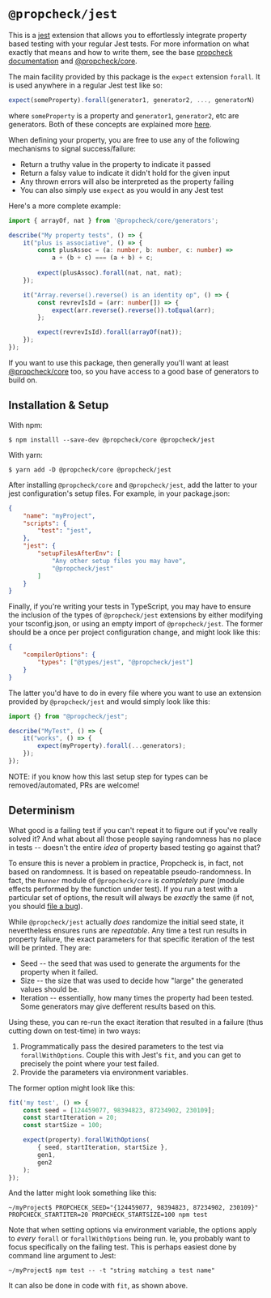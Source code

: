 # `@propcheck/jest`

This is a [jest](https://jestjs.io/) extension that allows you to effortlessly integrate property based testing with your regular Jest tests. For more information on what exactly that means and how to write them, see the base [propcheck documentation](https://github.com/beark/propcheck) and [@propcheck/core](https://github.com/beark/propcheck/tree/master/packages/propcheck-core).

The main facility provided by this package is the `expect` extension `forall`. It is used anywhere in a regular Jest test like so:

```ts
expect(someProperty).forall(generator1, generator2, ..., generatorN)
```

where `someProperty` is a property and `generator1`, `generator2`, etc are generators. Both of these concepts are explained more [here](https://github.com/beark/propcheck/blob/master/packages/propcheck-core/README.md).

When defining your property, you are free to use any of the following mechanisms to signal success/failure:
-   Return a truthy value in the property to indicate it passed
-   Return a falsy value to indicate it didn't hold for the given input
-   Any thrown errors will also be interpreted as the property failing
-   You can also simply use `expect` as you would in any Jest test

Here's a more complete example:
```ts
import { arrayOf, nat } from '@propcheck/core/generators';

describe("My property tests", () => {
    it("plus is associative", () => {
        const plusAssoc = (a: number, b: number, c: number) =>
            a + (b + c) === (a + b) + c;
        
        expect(plusAssoc).forall(nat, nat, nat);
    });

    it("Array.reverse().reverse() is an identity op", () => {
        const revrevIsId = (arr: number[]) => {
            expect(arr.reverse().reverse()).toEqual(arr);
        };

        expect(revrevIsId).forall(arrayOf(nat));
    });
});

```

If you want to use this package, then generally you'll want at least [@propcheck/core](https://github.com/beark/propcheck/tree/master/packages/propcheck-core) too, so you have access to a good base of generators to build on.

## Installation & Setup

With npm:
```
$ npm installl --save-dev @propcheck/core @propcheck/jest
```

With yarn:
```
$ yarn add -D @propcheck/core @propcheck/jest
```

After installing `@propcheck/core` and `@propcheck/jest`, add the latter to your jest configuration's setup files. For example, in your package.json:
```json
{
    "name": "myProject",
    "scripts": {
        "test": "jest",
    },
    "jest": {
        "setupFilesAfterEnv": [
            "Any other setup files you may have",
            "@propcheck/jest"
        ]
    }
}
```

Finally, if you're writing your tests in TypeScript, you may have to ensure the inclusion of the types of `@propcheck/jest` extensions by either modifying your tsconfig.json, or using an empty import of `@propcheck/jest`. The former should be a once per project configuration change, and might look like this:
```json
{
    "compilerOptions": {
        "types": ["@types/jest", "@propcheck/jest"]
    }
}
```

The latter you'd have to do in every file where you want to use an extension provided by `@propcheck/jest` and would simply look like this:
```ts
import {} from "@propcheck/jest";

describe("MyTest", () => {
    it("works", () => {
        expect(myProperty).forall(...generators);
    });
});
```

NOTE: if you know how this last setup step for types can be removed/automated, PRs are welcome!

## Determinism

What good is a failing test if you can't repeat it to figure out if you've really solved it? And what about all those people saying randomness has no place in tests -- doesn't the entire _idea_ of property based testing go against that?

To ensure this is never a problem in practice, Propcheck is, in fact, not based on randomness. It is based on repeatable pseudo-randomness. In fact, the `Runner` module of `@propcheck/core` is _completely pure_ (module effects performed by the function under test). If you run a test with a particular set of options, the result will always be _exactly_ the same (if not, you should [file a bug](https://github.com/beark/propcheck/issues)).

 While `@propcheck/jest` actually _does_ randomize the initial seed state, it nevertheless ensures runs are _repeatable_. Any time a test run results in property failure, the exact parameters for that specific iteration of the test will be printed. They are:

- Seed -- the seed that was used to generate the arguments for the property when it failed.
- Size -- the size that was used to decide how "large" the generated values should be.
- Iteration -- essentially, how many times the property had been tested. Some generators may give defferent results based on this.

Using these, you can re-run the exact iteration that resulted in a failure (thus cutting down on test-time) in two ways:

1. Programmatically pass the desired parameters to the test via `forallWithOptions`. Couple this with Jest's `fit`, and you can get to precisely the point where your test failed.
2. Provide the parameters via environment variables.

The former option might look like this:
```ts
fit('my test', () => {
    const seed = [124459077, 98394823, 87234902, 230109];
    const startIteration = 20;
    const startSize = 100;

    expect(property).forallWithOptions(
        { seed, startIteration, startSize },
        gen1,
        gen2
    );
});
```

And the latter might look something like this:
```
~/myProject$ PROPCHECK_SEED="{124459077, 98394823, 87234902, 230109}" PROPCHECK_STARTITER=20 PROPCHECK_STARTSIZE=100 npm test
```

Note that when setting options via environment variable, the options apply to _every_ `forall` or `forallWithOptions` being run. Ie, you probably want to focus specifically on the failing test. This is perhaps easiest done by command line argument to Jest:
```
~/myProject$ npm test -- -t "string matching a test name"
```

It can also be done in code with `fit`, as shown above.
